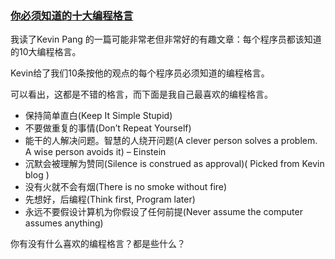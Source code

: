 ### [你必须知道的十大编程格言](http://www.vaikan.com/what-are-your-list-of-must-know-programming-proverbs/?rel=http://geek.csdn.net)

我读了Kevin Pang 的一篇可能非常老但非常好的有趣文章：每个程序员都该知道的10大编程格言。

Kevin给了我们10条按他的观点的每个程序员必须知道的编程格言。

可以看出，这都是不错的格言，而下面是我自己最喜欢的编程格言。

- 保持简单直白(Keep It Simple Stupid)
- 不要做重复的事情(Don’t Repeat Yourself)
- 能干的人解决问题。智慧的人绕开问题(A clever person solves a problem. A wise person avoids it) – Einstein
- 沉默会被理解为赞同(Silence is construed as approval)( Picked from Kevin blog )
- 没有火就不会有烟(There is no smoke without fire)
- 先想好，后编程(Think first, Program later)
- 永远不要假设计算机为你假设了任何前提(Never assume the computer assumes anything)

你有没有什么喜欢的编程格言？都是些什么？
